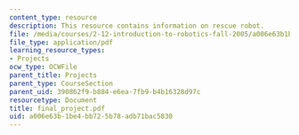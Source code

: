 ```yaml
---
content_type: resource
description: This resource contains information on rescue robot.
file: /media/courses/2-12-introduction-to-robotics-fall-2005/a006e63b1be4bb725b78adb71bac5830_final_project.pdf
file_type: application/pdf
learning_resource_types:
- Projects
ocw_type: OCWFile
parent_title: Projects
parent_type: CourseSection
parent_uid: 390862f9-b884-e6ea-7fb9-b4b16328d97c
resourcetype: Document
title: final_project.pdf
uid: a006e63b-1be4-bb72-5b78-adb71bac5830
---
```

